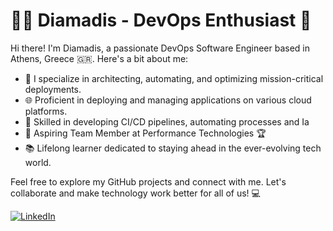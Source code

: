 # 👨‍💻 Diamadis - DevOps Enthusiast 🚀

Hi there! I'm Diamadis, a passionate DevOps Software Engineer based in Athens, Greece 🇬🇷. Here's a bit about me:

- 🔧 I specialize in architecting, automating, and optimizing mission-critical deployments.
- 🌐 Proficient in deploying and managing applications on various cloud platforms.
- 🚀 Skilled in developing CI/CD pipelines, automating processes and Ia
- 💼 Aspiring Team Member at Performance Technologies 🏆
- 📚 Lifelong learner dedicated to staying ahead in the ever-evolving tech world.

Feel free to explore my GitHub projects and connect with me. Let's collaborate and make technology work better for all of us! 💻

[![LinkedIn](https://img.shields.io/badge/LinkedIn-Connect-blue)](www.linkedin.com/in/diamadis-konstantinidis-a7126b158)

